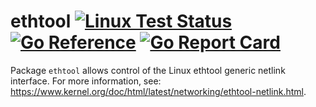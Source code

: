 # ethtool [![Linux Test Status](https://github.com/mdlayher/ethtool/workflows/Linux%20Test/badge.svg)](https://github.com/mdlayher/ethtool/actions) [![Go Reference](https://pkg.go.dev/badge/github.com/mdlayher/ethtool.svg)](https://pkg.go.dev/github.com/mdlayher/ethtool) [![Go Report Card](https://goreportcard.com/badge/github.com/mdlayher/ethtool)](https://goreportcard.com/report/github.com/mdlayher/ethtool)

Package `ethtool` allows control of the Linux ethtool generic netlink interface.
For more information, see:
https://www.kernel.org/doc/html/latest/networking/ethtool-netlink.html.
